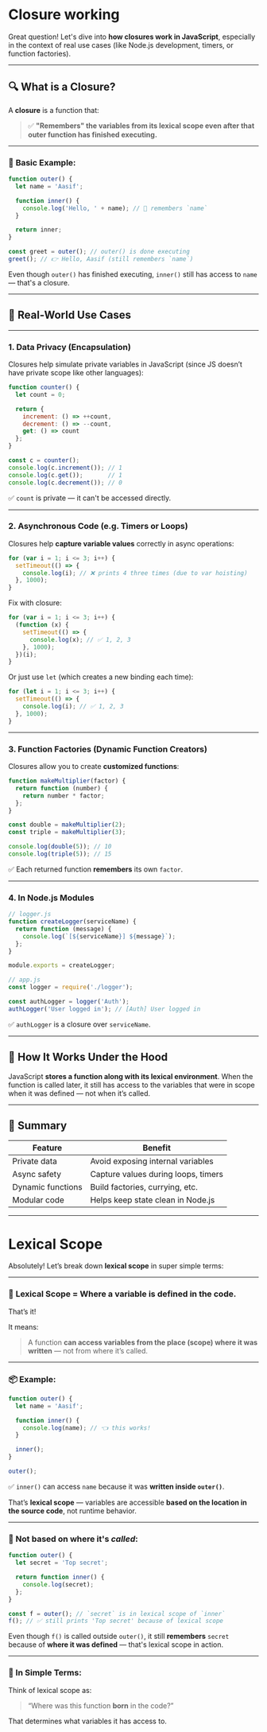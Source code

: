 # Closure working
Great question! Let's dive into **how closures work in JavaScript**, especially in the context of real use cases (like Node.js development, timers, or function factories).

---

## 🔍 What is a Closure?

A **closure** is a function that:

> ✅ **"Remembers" the variables from its lexical scope even after that outer function has finished executing.**

---

### 🔧 **Basic Example:**

```js
function outer() {
  let name = 'Aasif';

  function inner() {
    console.log('Hello, ' + name); // 🧠 remembers `name`
  }

  return inner;
}

const greet = outer(); // outer() is done executing
greet(); // 👉 Hello, Aasif (still remembers `name`)
```

Even though `outer()` has finished executing, `inner()` still has access to `name` — that's a closure.

---

## 🔁 Real-World Use Cases

---

### 1. **Data Privacy (Encapsulation)**

Closures help simulate private variables in JavaScript (since JS doesn’t have private scope like other languages):

```js
function counter() {
  let count = 0;

  return {
    increment: () => ++count,
    decrement: () => --count,
    get: () => count
  };
}

const c = counter();
console.log(c.increment()); // 1
console.log(c.get());       // 1
console.log(c.decrement()); // 0
```

✅ `count` is private — it can't be accessed directly.

---

### 2. **Asynchronous Code (e.g. Timers or Loops)**

Closures help **capture variable values** correctly in async operations:

```js
for (var i = 1; i <= 3; i++) {
  setTimeout(() => {
    console.log(i); // ❌ prints 4 three times (due to var hoisting)
  }, 1000);
}
```

Fix with closure:

```js
for (var i = 1; i <= 3; i++) {
  (function (x) {
    setTimeout(() => {
      console.log(x); // ✅ 1, 2, 3
    }, 1000);
  })(i);
}
```

Or just use `let` (which creates a new binding each time):

```js
for (let i = 1; i <= 3; i++) {
  setTimeout(() => {
    console.log(i); // ✅ 1, 2, 3
  }, 1000);
}
```

---

### 3. **Function Factories (Dynamic Function Creators)**

Closures allow you to create **customized functions**:

```js
function makeMultiplier(factor) {
  return function (number) {
    return number * factor;
  };
}

const double = makeMultiplier(2);
const triple = makeMultiplier(3);

console.log(double(5)); // 10
console.log(triple(5)); // 15
```

✅ Each returned function **remembers** its own `factor`.

---

### 4. **In Node.js Modules**

```js
// logger.js
function createLogger(serviceName) {
  return function (message) {
    console.log(`[${serviceName}] ${message}`);
  };
}

module.exports = createLogger;

// app.js
const logger = require('./logger');

const authLogger = logger('Auth');
authLogger('User logged in'); // [Auth] User logged in
```

✅ `authLogger` is a closure over `serviceName`.

---

## 🧠 How It Works Under the Hood

JavaScript **stores a function along with its lexical environment**. When the function is called later, it still has access to the variables that were in scope when it was defined — not when it’s called.

---

## 🔐 Summary

| Feature           | Benefit                          |
|------------------|----------------------------------|
| Private data      | Avoid exposing internal variables |
| Async safety      | Capture values during loops, timers |
| Dynamic functions | Build factories, currying, etc. |
| Modular code      | Helps keep state clean in Node.js |

---

# Lexical Scope
Absolutely! Let’s break down **lexical scope** in super simple terms:

---

### 🧠 **Lexical Scope = Where a variable is defined in the code.**

That’s it!

It means:

> A function **can access variables from the place (scope) where it was written** — not from where it’s called.

---

### 📦 Example:

```js
function outer() {
  let name = 'Aasif';

  function inner() {
    console.log(name); // 👈 this works!
  }

  inner();
}

outer();
```

✅ `inner()` can access `name` because it was **written inside `outer()`**.

That’s **lexical scope** — variables are accessible **based on the location in the source code**, not runtime behavior.

---

### 🚫 Not based on where it's *called*:

```js
function outer() {
  let secret = 'Top secret';

  return function inner() {
    console.log(secret);
  };
}

const f = outer(); // `secret` is in lexical scope of `inner`
f(); // ✅ still prints 'Top secret' because of lexical scope
```

Even though `f()` is called outside `outer()`, it still **remembers** `secret` because of **where it was defined** — that's lexical scope in action.

---

### 🔑 In Simple Terms:
Think of lexical scope as:
> “Where was this function **born** in the code?”

That determines what variables it has access to.
